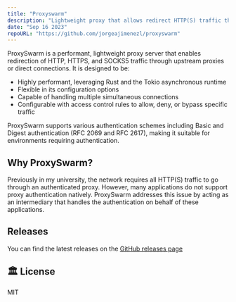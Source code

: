 ```yaml
---
title: "Proxyswarm"
description: "Lightweight proxy that allows redirect HTTP(S) traffic through a proxy."
date: "Sep 16 2023"
repoURL: "https://github.com/jorgeajimenezl/proxyswarm"
---
```


ProxySwarm is a performant, lightweight proxy server that enables redirection of HTTP, HTTPS, and SOCKS5 traffic through upstream proxies or direct connections. It is designed to be:

- Highly performant, leveraging Rust and the Tokio asynchronous runtime
- Flexible in its configuration options
- Capable of handling multiple simultaneous connections
- Configurable with access control rules to allow, deny, or bypass specific traffic

ProxySwarm supports various authentication schemes including Basic and Digest authentication (RFC 2069 and RFC 2617), making it suitable for environments requiring authentication.

## Why ProxySwarm?

Previously in my university, the network requires all HTTP(S) traffic to go through an authenticated proxy. However, many applications do not support proxy authentication natively. ProxySwarm addresses this issue by acting as an intermediary that handles the authentication on behalf of these applications.

## Releases

You can find the latest releases on the [GitHub releases page](https://github.com/jorgeajimenezl/proxyswarm/releases)

## 🏛️ License

MIT